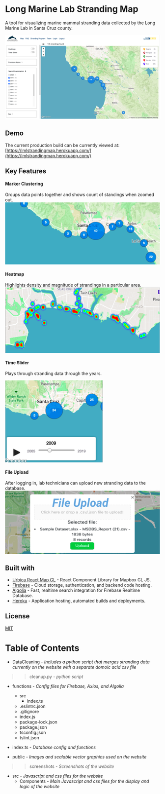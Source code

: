 # Long Marine Lab Stranding Map
A tool for visualizing marine mammal stranding data collected by the Long Marine Lab in Santa Cruz county.

![screenshot01](/public/screenshots/screenshot01.png)


## Demo
The current production build can be currently viewed at: [https://lmlstrandingmap.herokuapp.com/](https://lmlstrandingmap.herokuapp.com/)


## Key Features
#### Marker Clustering
Groups data points together and shows count of standings when zoomed out.
![marker-clustering](/public/screenshots/marker-clustering.png)

#### Heatmap
Highlights density and magnitude of strandings in a particular area.
![Heatmap](/public/screenshots/heatmap.png)

#### Time Slider
Plays through stranding data through the years.

![Time Slider 2](/public/screenshots/time-slider02.png)

#### File Upload
After logging in, lab technicians can upload new stranding data to the database.
![File Upload](/public/screenshots/file-upload.png)


## Built with
- [Urbica React Map GL](https://urbica.github.io/react-map-gl/) - React Component Library for Mapbox GL JS.
- [Firebase](https://firebase.google.com/) - Cloud storage, authentication, and backend code hosting.
- [Algolia](https://algolia.com/) - Fast, realtime search integration for Firebase Realtime Database.
- [Heroku](https://heroku.com/) - Application hosting, automated builds and deployments.


## License
[MIT](https://choosealicense.com/licenses/mit/)

# Table of Contents

- DataCleaning - *Includes a python script that merges stranding data currently on the website with a separate domoic acid csv file*
>>cleanup.py - *python script*

- functions - *Config files for Firebase, Axios, and Algolia*
  - src
    - index.ts
  - .eslintrc.json
  - .gitignore
  - index.js
  - package-lock.json
  - package.json
  - tsconfig.json
  - tslint.json

- index.ts - *Database config and functions*

- public - *Images and scalable vector graphics used on the website*
>>screenshots - *Screenshots of the website*

- src - *Javascript and css files for the website*
  - Components - *Main Javascript and css files for the display and logic of the website*

